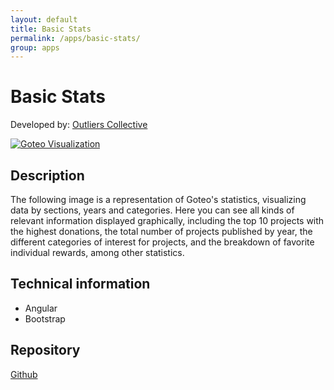 ```yaml
---
layout: default
title: Basic Stats
permalink: /apps/basic-stats/
group: apps
---
```

# Basic Stats
Developed by: [Outliers Collective](http://www.outliers.es)

 [![Goteo Visualization](http://developers.goteo.org/assets/images/app1.png)](http://stats.goteo.org)


## Description

 The following image is a representation of Goteo's statistics, visualizing data by sections, years and categories. Here you can see all kinds of relevant information displayed graphically, including the top 10 projects with the highest donations, the total number of projects published by year, the different categories of interest for projects, and the breakdown of favorite individual rewards, among other statistics. 

## Technical information

- Angular
- Bootstrap

## Repository

[Github](https://github.com/GoteoFoundation/goteo-stats.git)





